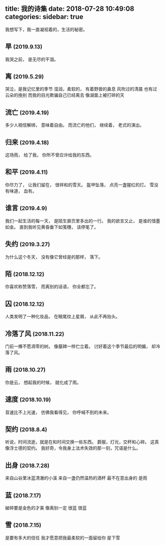 title: 我的诗集
date: 2018-07-28 10:49:08
categories:
sidebar: true
---

我想写下，我一直凝视着的，生活的秘密。

## 旱 <small>(2019.9.13)</small>

我哭之前，
是无尽的干涸。

## 离 <small>(2019.5.29)</small>

哭泣，是我记忆里的季节
湿润，柔软的，
有着野兽的鼻息
风吹过的清晨
也有过云朵的挽别
而我的目光欺骗自己已经离去
像湖面上被打碎的天

## 流亡 <small>(2019.4.19)</small>

多少人相信解绑，
意味着自由。
而流亡的他们，
继续着，
老式的演出。

## 归来 <small>(2019.4.18)</small>

这场雨，
给了我，
你所不曾应许给我的东西。

## 和平 <small>(2019.4.11)</small>

你尽力了，
让我们留在，
很祥和的雪天。
盔甲坠落，
点亮一盏猩红的灯。
雪没有味道，
血有。

## 谁言 <small>(2019.4.9)</small>

我们一起生活的每一天，
是陌生扉页里多出的一行。
我的欲言又止，
是谁的惜墨如金。
直到我听见黄昏垂下如笺穗，
该停笔了。

## 失约 <small>(2019.3.27)</small>

为什么这个冬天，
没有像它曾经是的那样，
落下。

## 陌 <small>(2018.12.12)</small>

你喜欢称赞落雪，
而离别的话语，
你全都忘了。

## 囚 <small>(2018.12.12)</small>

人类发明了一种化妆品，
在眼尾纹上星屑，
从此不再抬头。

## 冷落了风 <small>(2018.11.22)</small>

门前一棵不愿凋零的树。
像墓碑一样伫立着。
讨好着这个季节最后的明媚，
却冷落了风。

## 雨 <small>(2018.10.27)</small>

你是云，
想起我的时候，
就化成了雨。

## 速度 <small>(2018.10.19)</small>

音速比不上光速，
仿佛我看得见，
你呼喊不到的未来。

## 契约 <small>(2018.8.4)</small>

听说，时间流逝，就是在和时间交换一些东西。
爵服，灯光，交杯和心碎。
这真像浮士德的契约。
我好奇，令我身上法术失效的那一刻，咒语是什么。

## 出身 <small>(2018.7.28)</small>

来自山谷里冰蓝清澈的小溪 
来自一盏仍然温热的酒杯
最不在意出身的 
是雨 

## 蓝 <small>(2018.7.17)</small>

破碎要是金色的才美 
像离别一定
很蓝 
很蓝

## 雪 <small>(2018.7.15)</small>

是要有多大的信任
我才愿意把我最柔软的一面留给你
是下雪